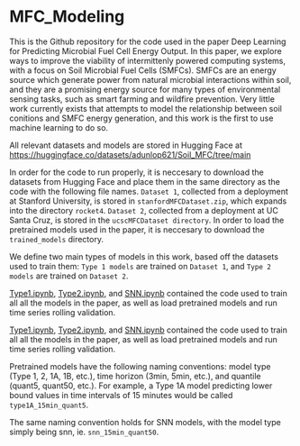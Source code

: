 # MFC_Modeling
This is the Github repository for the code used in the paper Deep Learning for Predicting Microbial Fuel Cell Energy Output. In this paper, we explore ways to improve the viability of intermittenly powered computing systems, with a focus on Soil Microbial Fuel Cells (SMFCs). SMFCs are an energy source which generate power from natural microbial interactions within soil, and they are a promising energy source for many types of environmental sensing tasks, such as smart farming and wildfire prevention. Very little work currently exists that attempts to model the relationship between soil conitions and SMFC energy generation, and this work is the first to use machine learning to do so.


All relevant datasets and models are stored in Hugging Face at https://huggingface.co/datasets/adunlop621/Soil_MFC/tree/main

In order for the code to run properly, it is neccesary to download the datasets from Hugging Face and place them in the same directory as the code with the following file names. ```Dataset 1```, collected from a deployment at Stanford University, is stored in ```stanfordMFCDataset.zip```, which expands into the directory ```rocket4```. ```Dataset 2```, collected from a deployment at UC Santa Cruz, is stored in the ```ucscMFCDataset directory```. In order to load the pretrained models used in the paper, it is neccesary to download the ```trained_models``` directory. 

We define two main types of models in this work, based off the datasets used to train them: ```Type 1 models``` are trained on ```Dataset 1```, and ```Type 2 models``` are trained on ```Dataset 2```. 

[Type1.ipynb](https://github.com/jlab-sensing/MFC_Modeling/blob/main/Type1.ipynb), [Type2.ipynb](https://github.com/jlab-sensing/MFC_Modeling/blob/main/Type2.ipynb), and [SNN.ipynb](https://github.com/jlab-sensing/MFC_Modeling/blob/main/SNN.ipynb) contained the code used to train all all the models in the paper, as well as load pretrained models and run time series rolling validation. 

[Type1.ipynb](https://github.com/jlab-sensing/MFC_Modeling/blob/main/Type1.ipynb), [Type2.ipynb](https://github.com/jlab-sensing/MFC_Modeling/blob/main/Type2.ipynb), and [SNN.ipynb](https://github.com/jlab-sensing/MFC_Modeling/blob/main/SNN.ipynb) contained the code used to train all all the models in the paper, as well as load pretrained models and run time series rolling validation. 

Pretrained models have the following naming conventions: model type (Type 1, 2, 1A, 1B, etc.), time horizon (3min, 5min, etc.), and quantile (quant5, quant50, etc.). For example, a Type 1A model predicting lower bound values in time intervals of 15 minutes would be called ```type1A_15min_quant5```.

The same naming convention holds for SNN models, with the model type simply being snn, ie. ```snn_15min_quant50```.






